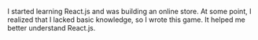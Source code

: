 I started learning React.js and was building an online store. At some point, I realized that I lacked basic knowledge, so I wrote this game. It helped me better understand React.js.


